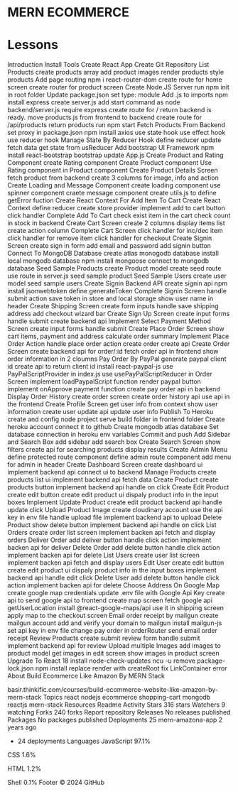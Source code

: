 # MERN ECOMMERCE

# Lessons

Introduction
Install Tools
Create React App
Create Git Repository
List Products
create products array
add product images
render products
style products
Add page routing
npm i react-router-dom
create route for home screen
create router for product screen
Create Node.JS Server
run npm init in root folder
Update package.json set type: module
Add .js to imports
npm install express
create server.js
add start command as node backend/server.js
require express
create route for / return backend is ready.
move products.js from frontend to backend
create route for /api/products
return products
run npm start
Fetch Products From Backend
set proxy in package.json
npm install axios
use state hook
use effect hook
use reducer hook
Manage State By Reducer Hook
define reducer
update fetch data
get state from usReducer
Add bootstrap UI Framework
npm install react-bootstrap bootstrap
update App.js
Create Product and Rating Component
create Rating component
Create Product component
Use Rating component in Product component
Create Product Details Screen
fetch product from backend
create 3 columns for image, info and action
Create Loading and Message Component
create loading component
use spinner component
craete message component
create utils.js to define getError fuction
Create React Context For Add Item To Cart
Create React Context
define reducer
create store provider
implement add to cart button click handler
Complete Add To Cart
check exist item in the cart
check count in stock in backend
Create Cart Screen
create 2 columns
display items list
create action column
Complete Cart Screen
click handler for inc/dec item
click handler for remove item
click handler for checkout
Create Signin Screen
create sign in form
add email and password
add signin button
Connect To MongoDB Database
create atlas monogodb database
install local mongodb database
npm install mongoose
connect to mongodb database
Seed Sample Products
create Product model
create seed route
use route in server.js
seed sample product
Seed Sample Users
create user model
seed sample users
Create Signin Backend API
create signin api
npm install jsonwebtoken
define generateToken
Complete Signin Screen
handle submit action
save token in store and local storage
show user name in header
Create Shipping Screen
create form inputs
handle save shipping address
add checkout wizard bar
Create Sign Up Screen
create input forms
handle submit
create backend api
Implement Select Payment Method Screen
create input forms
handle submit
Create Place Order Screen
show cart items, payment and address
calculate order summary
Implement Place Order Action
handle place order action
create order create api
Create Order Screen
create backend api for order/:id
fetch order api in frontend
show order information in 2 cloumns
Pay Order By PayPal
generate paypal client id
create api to return client id
install react-paypal-js
use PayPalScriptProvider in index.js
use usePayPalScriptReducer in Order Screen
implement loadPaypalScript function
render paypal button
implement onApprove payment function
create pay order api in backend
Display Order History
create order screen
create order history api
use api in the frontend
Create Profile Screen
get user info from context
show user information
create user update api
update user info
Publish To Heroku
create and config node project
serve build folder in frontend folder
Create heroku account
connect it to github
Create mongodb atlas database
Set database connection in heroku env variables
Commit and push
Add Sidebar and Search Box
add sidebar
add search box
Create Search Screen
show filters
create api for searching products
display results
Create Admin Menu
define protected route component
define admin route component
add menu for admin in header
Create Dashboard Screen
create dashboard ui
implement backend api
connect ui to backend
Manage Products
create products list ui
implement backend api
fetch data
Create Product
create products button
implement backend api
handle on click
Create Edit Product
create edit button
create edit product ui
dispaly product info in the input boxes
Implement Update Product
create edit product backend api
handle update click
Upload Product Image
create cloudinary account
use the api key in env file
handle upload file
implement backend api to upload
Delete Product
show delete button
implement backend api
handle on click
List Orders
create order list screen
implement backen api
fetch and display orders
Deliver Order
add deliver button
handle click action
implement backen api for deliver
Delete Order
add delete button
handle click action
implement backen api for delete
List Users
create user list screen
implement backen api
fetch and display users
Edit User
create edit button
create edit product ui
dispaly product info in the input boxes
implement backend api
handle edit click
Delete User
add delete button
handle click action
implement backen api for delete
Choose Address On Google Map
create google map credentials
update .env file with Google Api Key
create api to send google api to frontend
create map screen
fetch google api
getUserLocation
install @react-google-maps/api
use it in shipping screen
apply map to the checkout screen
Email order receipt by mailgun
create mailgun account
add and verify your domain to mailgun
install mailgun-js
set api key in env file
change pay order in orderRouter
send email order receipt
Review Products
create submit review form
handle submit
implement backend api for review
Upload multiple Images
add images to product model
get images in edit screen
show images in product screen
Upgrade To React 18
install node-check-updates
ncu -u
remove package-lock.json
npm install
replace render with createRoot
fix LinkContainer error
About
Build Ecommerce Like Amazon By MERN Stack

basir.thinkific.com/courses/build-ecommerce-website-like-amazon-by-mern-stack
Topics
react nodejs ecommerce shopping-cart mongodb reactjs mern-stack
Resources
Readme
Activity
Stars
316 stars
Watchers
9 watching
Forks
240 forks
Report repository
Releases
No releases published
Packages
No packages published
Deployments
25
mern-amazona-app 2 years ago

- 24 deployments
  Languages
  JavaScript
  97.1%

CSS
1.6%

HTML
1.2%

Shell
0.1%
Footer
© 2024 GitHub

